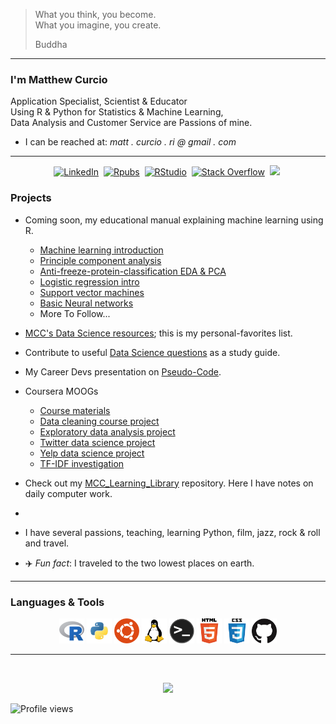 
>What you think, you become.  
>What you imagine, you create.  
>  
>Buddha   

---

### I'm Matthew Curcio  
Application Specialist, Scientist & Educator  
Using R & Python for Statistics & Machine Learning,  
Data Analysis and Customer Service are Passions of mine.  

- I can be reached at: *matt . curcio . ri @ gmail . com*

---

<!-- BADGES -->
<p align="center">
<a href="https://www.linkedin.com/in/mattcurcio" target="_blank" ><img src="https://img.shields.io/badge/linkedin-%230077B5.svg?&style=flat-square&logo=linkedin&logoColor=white" alt="LinkedIn" /></a>&nbsp;
<a href="https://rpubs.com/oaxacamatt" target="_blank" ><img src="https://img.shields.io/badge/R-276DC3.svg?style=flat-square&logo=R&logoColor=white" alt="Rpubs" /></a>&nbsp;
<a href="https://rpubs.com/oaxacamatt" target="_blank" ><img src="https://img.shields.io/badge/RStudio-75AADB.svg?style=flat-square&logo=RStudio&logoColor=white" alt="RStudio" /></a>&nbsp; 
<a href="https://stackoverflow.com/users/851043/oaxacamatt" target="_blank" ><img src="https://img.shields.io/badge/StackOverflow-F58025.svg?style=flat-square&logo=stackoverflow&logoColor=white" alt="Stack Overflow" /></a>&nbsp;
<a href="https://mccurcio.github.io/" target="_blank" ><img src="https://img.shields.io/badge/Blog-Website-yellow?style=flat-square" /></a>&nbsp;
</p>

### Projects

- Coming soon, my educational manual explaining machine learning using R.
    - [Machine learning introduction](https://github.com/mccurcio/mcc-machine-learning-intro)
    - [Principle component analysis](https://github.com/mccurcio/mcc-pca-intro)
    - [Anti-freeze-protein-classification EDA & PCA](https://github.com/mccurcio/kaggle-protein-data)
    - [Logistic regression intro](https://github.com/mccurcio/mcc-logit-intro)
    - [Support vector machines](https://github.com/mccurcio/SVM-Intro)
    - [Basic Neural networks](https://github.com/mccurcio/Intro-NeuralNetworks)
    - More To Follow...


- [MCC's Data Science resources](https://github.com/mccurcio/mcc-ds-material); this is my personal-favorites list. 

- Contribute to useful [Data Science questions](https://github.com/mccurcio/mcc-ds-material/blob/master/ds_study_guide/mccs_data_science_questions.md) as a study guide.

- My Career Devs presentation on [Pseudo-Code](https://github.com/mccurcio/pseudocode-flowchart-pdf).

- Coursera MOOGs
    - [Course materials](https://github.com/mccurcio/Coursera_Materials)
    - [Data cleaning course project](https://github.com/mccurcio/coursera_getting_cleaning_data)
    - [Exploratory data analysis project](https://github.com/mccurcio/ExData_Plotting1)
    - [Twitter data science project](https://github.com/mccurcio/twitter-ipynb)
    - [Yelp data science project](https://github.com/mccurcio/yelp-ipynb)
    - [TF-IDF investigation](https://github.com/mccurcio/first-look-ml)

- Check out my [MCC_Learning_Library](https://github.com/mccurcio/MCC_Learning_Library) repository. Here I have notes on daily computer work.
- 
- I have several passions, teaching, learning Python, film, jazz, rock & roll and travel.

- :airplane: *Fun fact*: I traveled to the two lowest places on earth. 

---

### Languages & Tools

<p align="center">

<img alt="R" width="40px" src="https://raw.githubusercontent.com/github/explore/80688e429a7d4ef2fca1e82350fe8e3517d3494d/topics/r/r.png" />
<img alt="Python" width="40px" src="https://raw.githubusercontent.com/github/explore/80688e429a7d4ef2fca1e82350fe8e3517d3494d/topics/python/python.png" />
<img alt="Ubuntu" width="40px" src="https://raw.githubusercontent.com/github/explore/80688e429a7d4ef2fca1e82350fe8e3517d3494d/topics/ubuntu/ubuntu.png" />
<img alt="Linux" width="40px" src="https://raw.githubusercontent.com/github/explore/80688e429a7d4ef2fca1e82350fe8e3517d3494d/topics/linux/linux.png" />
<img alt="Terminal" width="40px" src="https://raw.githubusercontent.com/github/explore/80688e429a7d4ef2fca1e82350fe8e3517d3494d/topics/terminal/terminal.png" />
<img alt="HTML5" width="40px" src="https://raw.githubusercontent.com/github/explore/80688e429a7d4ef2fca1e82350fe8e3517d3494d/topics/html/html.png" />
<img alt="CSS3" width="40px" src="https://raw.githubusercontent.com/github/explore/80688e429a7d4ef2fca1e82350fe8e3517d3494d/topics/css/css.png" />
<img alt="GitHub" width="40px" src="https://raw.githubusercontent.com/github/explore/78df643247d429f6cc873026c0622819ad797942/topics/github/github.png" />

</p>

---

<br />

<p align="center">
<img src="https://github-readme-stats.vercel.app/api?username=mccurcio&theme=radical&show_icons=true" />

![Profile views](https://gpvc.arturio.dev/mccurcio)  
</p>

